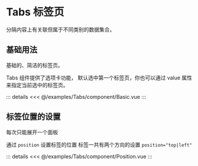 <script setup>
import Basic from './component/Basic.vue'
import Position from './component/Position.vue'
</script>

# Tabs 标签页

分隔内容上有关联但属于不同类别的数据集合。

## 基础用法

基础的、简洁的标签页。

Tabs 组件提供了选项卡功能， 默认选中第一个标签页，你也可以通过 value 属性来指定当前选中的标签页。
<Demo>
<Basic/>

::: details
<<< @/examples/Tabs/component/Basic.vue
:::
</Demo>

## 标签位置的设置

每次只能展开一个面板

通过 `position` 设置标签的位置
标签一共有两个方向的设置 `position="top|left"`
<Demo>
<Position/>

::: details
<<< @/examples/Tabs/component/Position.vue
:::
</Demo>

